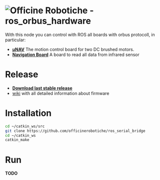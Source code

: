 # ![Officine Robotiche][Logo] - ros_orbus_hardware

With this node you can control with ROS all boards with orbus protocoll, in particular:
- [**µNAV**](http://unav.officinerobotiche.it) The motion control board for two DC brushed motors.
- [**Navigation Board**](http://raffaello.officinerobotiche.it/boards/old-boards/navigation-board/) A board to read all data from infrared sensor

# Release
- [**Download last stable release**](https://github.com/officinerobotiche/ros_serial_bridge/releases)
- [wiki] with all detailed information about firmware

# Installation
```bash
cd ~/catkin_ws/src
git clone https://github.com/officinerobotiche/ros_serial_bridge
cd ~/catkin_ws
catkin_make
```

# Run
**TODO**

[wiki]:http://wiki.officinerobotiche.it/
[Officine Robotiche]:http://www.officinerobotiche.it/
[Logo]:http://2014.officinerobotiche.it/wp-content/uploads/sites/4/2014/09/ORlogoSimpleSmall.png

